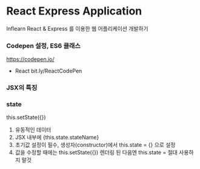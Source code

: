 # React Express Application

Inflearn
React & Express 를 이용한 웹 어플리케이션 개발하기

### Codepen 설정, ES6 클래스
https://codepen.io/

- React 
bit.ly/ReactCodePen

### JSX의 특징


### state
this.setState({})

1. 유동적인 데이터
2. JSX 내부에 {this.state.stateName}
3. 초기값 설정이 필수, 생성자(constructor)에서 this.state = {} 으로 설정
4. 값을 수정할 때에는 this.setState({}) 렌더링 된 다음엔 this.state = 절대 사용하지 말것